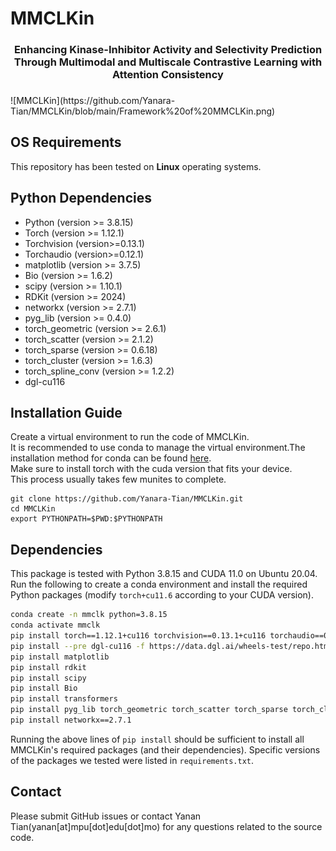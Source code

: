 # MMCLKin
<div id="top" align="center">
 <h3>Enhancing Kinase-Inhibitor Activity and Selectivity Prediction Through Multimodal and Multiscale Contrastive Learning with Attention Consistency<h3>
</div>
![MMCLKin](https://github.com/Yanara-Tian/MMCLKin/blob/main/Framework%20of%20MMCLKin.png)

## OS Requirements
This repository has been tested on **Linux**  operating systems.

## Python Dependencies
* Python (version >= 3.8.15) 
* Torch (version >= 1.12.1)
* Torchvision (version>=0.13.1)
* Torchaudio (version>=0.12.1)
* matplotlib (version >= 3.7.5)
* Bio (version >= 1.6.2)
* scipy (version >= 1.10.1)
* RDKit (version >= 2024)
* networkx (version >= 2.7.1)
* pyg_lib (version >= 0.4.0)
* torch_geometric (version >= 2.6.1)
* torch_scatter (version >= 2.1.2)
* torch_sparse (version >= 0.6.18)
* torch_cluster (version >= 1.6.3)
* torch_spline_conv (version >= 1.2.2)
* dgl-cu116

## Installation Guide
Create a virtual environment to run the code of MMCLKin.<br>
It is recommended to use conda to manage the virtual environment.The installation method for conda can be found [here](https://conda.io/projects/conda/en/stable/user-guide/install/linux.html#installing-on-linux).<br>
Make sure to install torch with the cuda version that fits your device.<br>
This process usually takes few munites to complete.<br>
```
git clone https://github.com/Yanara-Tian/MMCLKin.git
cd MMCLKin
export PYTHONPATH=$PWD:$PYTHONPATH
```
## Dependencies
This package is tested with Python 3.8.15 and CUDA 11.0 on Ubuntu 20.04. Run the following to create a conda environment and install the required Python packages (modify `torch+cu11.6` according to your CUDA version). 
```bash
conda create -n mmclk python=3.8.15
conda activate mmclk
pip install torch==1.12.1+cu116 torchvision==0.13.1+cu116 torchaudio==0.12.1 --extra-index-url https://download.pytorch.org/whl/cu116
pip install --pre dgl-cu116 -f https://data.dgl.ai/wheels-test/repo.html
pip install matplotlib
pip install rdkit
pip install scipy
pip install Bio
pip install transformers
pip install pyg_lib torch_geometric torch_scatter torch_sparse torch_cluster torch_spline_conv -f https://data.pyg.org/whl/torch-1.12.0+cu116.html
pip install networkx==2.7.1
```
Running the above lines of `pip install` should be sufficient to install all  MMCLKin's required packages (and their dependencies). Specific versions of the packages we tested were listed in `requirements.txt`.

## Contact
Please submit GitHub issues or contact Yanan Tian(yanan[at]mpu[dot]edu[dot]mo) for any questions related to the source code.

